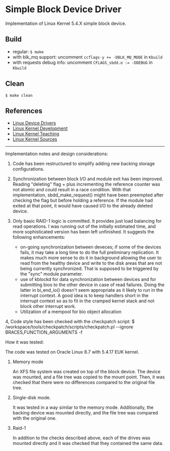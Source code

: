 # Simple Block Device Driver
Implementation of Linux Kernel 5.4.X simple block device.

## Build
- regular:
`$ make`
- with blk_mq support:
uncomment `ccflags-y += -DBLK_MQ_MODE` in `Kbuild`
- with requests debug info:
uncomment `CFLAGS_sbdd.o := -DDEBUG` in `Kbuild`

## Clean
`$ make clean`

## References
- [Linux Device Drivers](https://lwn.net/Kernel/LDD3/)
- [Linux Kernel Development](https://rlove.org)
- [Linux Kernel Teaching](https://linux-kernel-labs.github.io/refs/heads/master/labs/block_device_drivers.html)
- [Linux Kernel Sources](https://github.com/torvalds/linux)

----------------------------------------------------------------------------------------------------------------

Implementation notes and design considerations:

1. Code has been restructured to simplify adding new backing storage configurations.
2. Synchronization between block I/O and module exit has been improved.
   Reading "deleting" flag + plus incrementing the reference counter was not atomic and could
   result in a race condition. With that implementation, sbdd_make_request() might have been
   preempted after checking the flag but before holding a reference. If the module
   had exited at that point, it would have caused I/O to the already deleted device.

3. Only basic RAID-1 logic is committed. It provides just load balancing for read operations.
   I was running out of the initially estimated time, and more sophisticated version has been
   left unfinished. It suggests the following enhancements:
   * on-going synchronization between deveces; if some of the devices fails, it may take a long
     time to do the full preliminary replication. It makes much more sense to do it in background
     allowing the user to read from the healthy device and write to the disk areas that are not
     being currently synchronized. That is supposed to be triggered by the "sync" module
     parameter.
   * use of kblockd for data synchronization between devices and for submitting bios to the other
     device in case of read failures. Doing the latter in bi_end_io() doesn't seem appropriate as
     it likely to run in the interrupt context. A good idea is to keep handlers short in the
     interrupt context so as to fit in the cramped kernel stack and not block other interrupt work.
   * Utilization of a mempool for bio object allocation

4, Code style has been checked with the checkpatch script:
   $ /workspace/tools/checkpatch/scripts/checkpatch.pl --ignore BRACES,FUNCTION_ARGUMENTS -f <file>


How it was tested:

The code was tested on Oracle Linux 8.7 with 5.4.17 EUK kernel.

1. Memory mode
   
   An XFS file system was created on top of the block device. The device was mounted, and a file tree
   was copied to the mount point. Then, it was checked that there were no differences compared to the
   original file tree.

2. Single-disk mode.

   It was tested in a way similar to the memory mode. Additionally, the backing device was mounted
   directly, and the file tree was compared with the original one.

3. Raid-1

   In addition to the checks described above, each of the drives was mounted directly and it was
   checked that they contained the same data.

